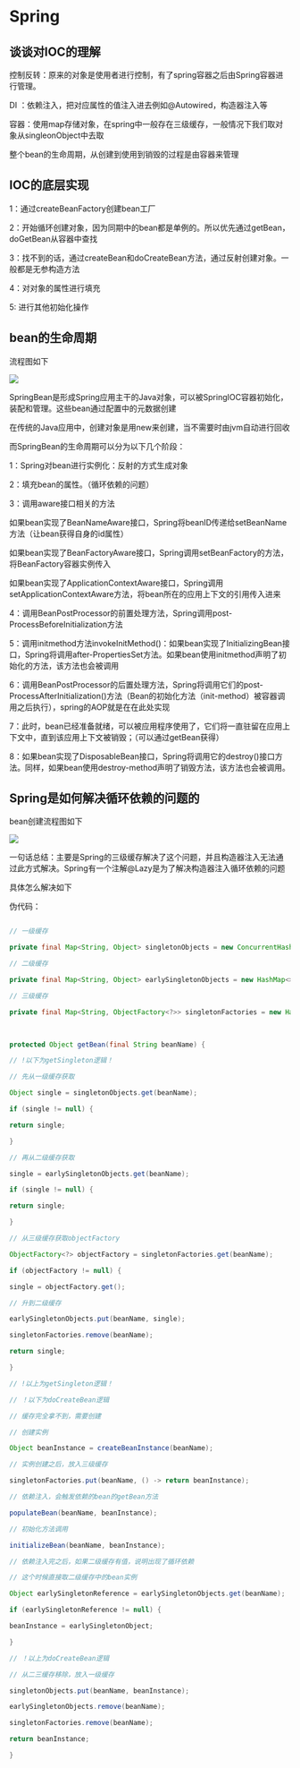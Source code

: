 # Spring

## 谈谈对IOC的理解

控制反转：原来的对象是使用者进行控制，有了spring容器之后由Spring容器进行管理。

DI ：依赖注入，把对应属性的值注入进去例如@Autowired，构造器注入等

容器：使用map存储对象，在spring中一般存在三级缓存，一般情况下我们取对象从singleonObject中去取

整个bean的生命周期，从创建到使用到销毁的过程是由容器来管理

## IOC的底层实现

1：通过createBeanFactory创建bean工厂

2：开始循环创建对象，因为同期中的bean都是单例的。所以优先通过getBean，doGetBean从容器中查找

3：找不到的话，通过createBean和doCreateBean方法，通过反射创建对象。一般都是无参构造方法

4：对对象的属性进行填充

5:  进行其他初始化操作

## bean的生命周期

流程图如下

![](https://raw.githubusercontent.com/409582940/notes/main/images/20220307172941.png)

SpringBean是形成Spring应用主干的Java对象，可以被SpringIOC容器初始化，装配和管理。这些bean通过配置中的元数据创建

在传统的Java应用中，创建对象是用new来创建，当不需要时由jvm自动进行回收

而SpringBean的生命周期可以分为以下几个阶段：

1：Spring对bean进行实例化：反射的方式生成对象

2：填充bean的属性。（循环依赖的问题）

3：调用aware接口相关的方法

如果bean实现了BeanNameAware接口，Spring将beanID传递给setBeanName方法（让bean获得自身的id属性）

如果bean实现了BeanFactoryAware接口，Spring调用setBeanFactory的方法，将BeanFactory容器实例传入

如果bean实现了ApplicationContextAware接口，Spring调用setApplicationContextAware方法，将bean所在的应用上下文的引用传入进来

4：调用BeanPostProcessor的前置处理方法，Spring调用post-ProcessBeforeInitialization方法

5：调用initmethod方法invokeInitMethod()：如果bean实现了InitializingBean接口，Spring将调用after-PropertiesSet方法。如果bean使用initmethod声明了初始化的方法，该方法也会被调用

6：调用BeanPostProcessor的后置处理方法，Spring将调用它们的post-ProcessAfterInitialization()方法（Bean的初始化方法（init-method）被容器调用之后执行），spring的AOP就是在在此处实现

7：此时，bean已经准备就绪，可以被应用程序使用了，它们将一直驻留在应用上下文中，直到该应用上下文被销毁；（可以通过getBean获得）

8：如果bean实现了DisposableBean接口，Spring将调用它的destroy()接口方法。同样，如果bean使用destroy-method声明了销毁方法，该方法也会被调用。
## Spring是如何解决循环依赖的问题的

bean创建流程图如下

![](https://raw.githubusercontent.com/409582940/notes/main/images/20220307170744.png)

一句话总结：主要是Spring的三级缓存解决了这个问题，并且构造器注入无法通过此方式解决。Spring有一个注解@Lazy是为了解决构造器注入循环依赖的问题

具体怎么解决如下

伪代码：

``` java

// 一级缓存

private final Map<String, Object> singletonObjects = new ConcurrentHashMap<>(256);

// 二级缓存

private final Map<String, Object> earlySingletonObjects = new HashMap<>(16);

// 三级缓存

private final Map<String, ObjectFactory<?>> singletonFactories = new HashMap<>(16);

  

protected Object getBean(final String beanName) {

// !以下为getSingleton逻辑！

// 先从一级缓存获取

Object single = singletonObjects.get(beanName);

if (single != null) {

return single;

}

// 再从二级缓存获取

single = earlySingletonObjects.get(beanName);

if (single != null) {

return single;

}

// 从三级缓存获取objectFactory

ObjectFactory<?> objectFactory = singletonFactories.get(beanName);

if (objectFactory != null) {

single = objectFactory.get();

// 升到二级缓存

earlySingletonObjects.put(beanName, single);

singletonFactories.remove(beanName);

return single;

}

// !以上为getSingleton逻辑！

// ！以下为doCreateBean逻辑

// 缓存完全拿不到，需要创建

// 创建实例

Object beanInstance = createBeanInstance(beanName);

// 实例创建之后，放入三级缓存

singletonFactories.put(beanName, () -> return beanInstance);

// 依赖注入，会触发依赖的bean的getBean方法

populateBean(beanName, beanInstance);

// 初始化方法调用

initializeBean(beanName, beanInstance);

// 依赖注入完之后，如果二级缓存有值，说明出现了循环依赖

// 这个时候直接取二级缓存中的bean实例

Object earlySingletonReference = earlySingletonObjects.get(beanName);

if (earlySingletonReference != null) {

beanInstance = earlySingletonObject;

}

// ！以上为doCreateBean逻辑

// 从二三缓存移除，放入一级缓存

singletonObjects.put(beanName, beanInstance);

earlySingletonObjects.remove(beanName);

singletonFactories.remove(beanName);

return beanInstance;

}

```